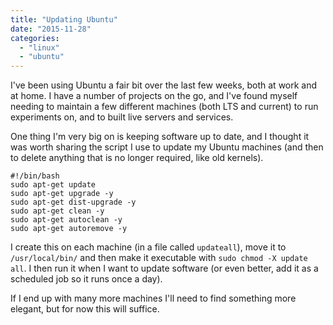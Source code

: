 ```yaml
---
title: "Updating Ubuntu"
date: "2015-11-28"
categories: 
  - "linux"
  - "ubuntu"
---
```


I've been using Ubuntu a fair bit over the last few weeks, both at work and at home. I have a number of projects on the go, and I've found myself needing to maintain a few different machines (both LTS and current) to run experiments on, and to built live servers and services.

One thing I'm very big on is keeping software up to date, and I thought it was worth sharing the script I use to update my Ubuntu machines (and then to delete anything that is no longer required, like old kernels).

```
#!/bin/bash
sudo apt-get update
sudo apt-get upgrade -y
sudo apt-get dist-upgrade -y
sudo apt-get clean -y
sudo apt-get autoclean -y
sudo apt-get autoremove -y
```

I create this on each machine (in a file called `updateall`), move it to `/usr/local/bin/` and then make it executable with `sudo chmod -X update all`. I then run it when I want to update software (or even better, add it as a scheduled job so it runs once a day).

If I end up with many more machines I'll need to find something more elegant, but for now this will suffice.
